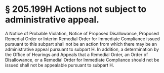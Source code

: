 # § 205.199H   Actions not subject to administrative appeal.

A Notice of Probable Violation, Notice of Proposed Disallowance, Proposed Remedial Order or Interim Remedial Order for Immediate Compliance issued pursuant to this subpart shall not be an action from which there may be an administrative appeal pursuant to subpart H. In addition, a determination by the Office of Hearings and Appeals that a Remedial Order, an Order of Disallowance, or a Remedial Order for Immediate Compliance should not be issued shall not be appealable pursuant to subpart H. 




